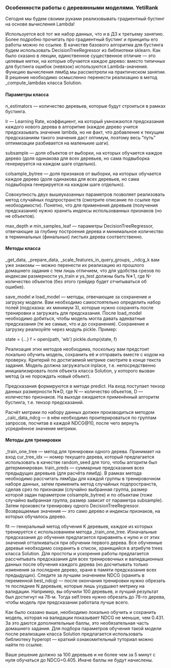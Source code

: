 ### Особенности работы с деревянными моделями. YetiRank  
Сегодня мы будем  своими руками реализовывать градиентный бустинг на основе вычисления Lambda! 

Используется всё тот же набор данных, что и в ДЗ к третьему занятию. Более подробно прочитать про градиентный бустинг и принципы его работы можно по ссылке. В качестве базового алгоритма для бустинга будем использовать DecisionTreeRegressor из библиотеки sklearn. Как было сказано в лекции, единственное существенное отличие — это целевые метки, на которые обучается каждое дерево: вместо типичных для бустинга ошибок (невязок) используются Lambda-значения. Функцию вычисления лямбд мы рассмотрели на практическом занятии. В решение необходимо осмысленно перенести реализацию в метод _compute_lambdas класса Solution. 
#### Параметры класса
n_estimators — количество деревьев, которые будут строиться в рамках бустинга.

lr — Learning Rate, коэффициент, на который умножаются предсказания каждого нового дерева в алгоритме (каждое дерево учится предсказывать значение lambda, но не факт, что добавление к текущим предсказаниям такого значения даст оптимум, поэтому весь “путь” оптимизации разбивается на маленькие шаги).

subsample — доля объектов от выборки, на которых обучается каждое дерево (доля одинакова для всех деревьев, но сама подвыборка генерируется на каждом шаге отдельно).

colsample_bytree — доля признаков от выборки, на которых обучается каждое дерево (доля одинакова для всех деревьев, но сама подвыборка генерируется на каждом шаге отдельно).

Совокупность двух вышеуказанных параметров позволяет реализовать метод случайных подпространств (смотрите описание по ссылке при необходимости). Понятно, что для применения деревьев (получения предсказания) нужно хранить индексы использованных признаков (но не объектов).

max_depth и min_samples_leaf — параметры DecisionTreeRegressor, отвечающие за глубину построения дерева и минимальное количество в терминальных (финальных) листьях дерева соответственно. 

#### Методы класса
_get_data, _prepare_data, _scale_features_in_query_groups, _ndcg_k вам уже знакомы — можно перенести их реализацию из прошлого домашнего задания с тем лишь отличием, что для удобства срезов по индексам размерности ys_train и ys_test должны быть N∗1, где N-количество объектов (без этого грейдер будет отчитываться об ошибке).

save_model и load_model — методы, отвечающие за сохранение и загрузку модели. Вам необходимо самостоятельно определить набор полей (подсказка: их минимум 3), которые нужно сохранять после тренировки и загружать для предсказания. После load_model необходимо добиться, чтобы модель могла давать адекватные предсказания (те же самые, что и до сохранения). Сохранение и загрузку реализуйте через модуль pickle. Пример:

state = {…}
f = open(path, 'wb')
pickle.dump(state, f)


Реализация этих методов необходима, поскольку вам предстоит локально обучить модель, сохранить её и отправить вместе с кодом на проверку. Критерий по достигаемой метрике смотрите в конце текста задания. Модель должна загружаться inplace, т.е. непосредственно инициализировать поля объекта класса Solution, у которого вызван метод (а не порождать новый объект).

Предсказания формируются в методе predict. На вход поступает тензор данных размерности N∗D, где N — количество объектов, D — количество признаков. На выходе ожидается применённый алгоритм бустинга, т.е. тензор предсказаний.

Расчёт метрики по набору данных должен производиться методом _calc_data_ndcg — в нём необходимо проитерироваться по группам запросов, посчитав в каждой NDCG@10, после чего вернуть усреднённое значение метрики.

#### Методы для тренировки
_train_one_tree — метод для тренировки одного дерева. Принимает на вход cur_tree_idx — номер текущего дерева, который предлагается использовать в качестве random_seed для того, чтобы алгоритм был детерминирован. train_preds — суммарные предсказания всех предыдущих деревьев (для расчёта лямбд). В рамках метода необходимо рассчитать лямбды для каждой группы в тренировочном наборе данных, затем применить метод случайных подпространств, сделав срез по признакам (случайно выбранная группа, размер которой задан параметром colsample_bytree) и по объектам (тоже случайно выбранная группа, размер зависит от параметра subsample). Затем произвести тренировку одного DecisionTreeRegressor. Возвращаемые значения — это само дерево и индексы признаков, на которых обучалось дерево.

fit — генеральный метод обучения K деревьев, каждое из которых тренируется с использованием метода _train_one_tree. Изначальные предсказания до обучения предлагается приравнять к нулю и от этих значений отталкиваться при обучении первого дерева. Все обученные деревья необходимо сохранить в список, хранящийся в атрибуте trees класса Solution. Для простоты и ускорения работы предлагается рассчитывать предсказания для всех тренировочных и валидационных данных после обучения каждого дерева (но досчитывать только изменения за последнее дерево, храня в памяти предсказания всех предыдущих). Следите за лучшим значением NDCG (хранить в переменной best_ndcg) — после окончания тренировки нужно обрезать те последние N деревьев, которые лишь ухудшают метрику на валидации. Например, вы обучили 100 деревьев, и лучший результат был достигнут на 78-м. Тогда self.trees нужно обрезать до 78-го дерева, чтобы модель при предсказании работала лучше всего.

Как было сказано выше, необходимо локально обучить и сохранить модель, которая на валидации показывает NDCG не меньше, чем 0.431. За это даются дополнительные баллы, это необязательная часть домашнего задания. Для подбора параметров обучения такой модели после реализации класса Solution предлагается использовать библиотеку hyperopt — краткий ознакомительный туториал можно найти по ссылке.

Ваше решение должно за 100 деревьев и не более чем за 5 минут с нуля обучаться до NDCG=0.405. Иначе баллы не будут начислены.
